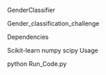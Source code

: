 GenderClassifier

Gender_classification_challenge

Dependencies

Scikit-learn
numpy
scipy
Usage

python Run_Code.py
